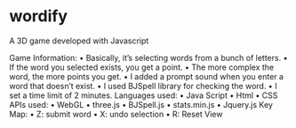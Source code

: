 # wordify
A 3D game developed with Javascript

Game Information:
• Basically, it’s selecting words from a bunch of letters.
• If the word you selected exists, you get a point.
• The more complex the word, the more points you get.
• I added a prompt sound when you enter a word that doesn’t exist.
• I used BJSpell library for checking the word.
• I set a time limit of 2 minutes.
Languages used:
• Java Script
• Html
• CSS
APIs used:
• WebGL
• three.js
• BJSpell.js
• stats.min.js
• Jquery.js
Key Map:
• Z: submit word
• X: undo selection
• R: Reset View
